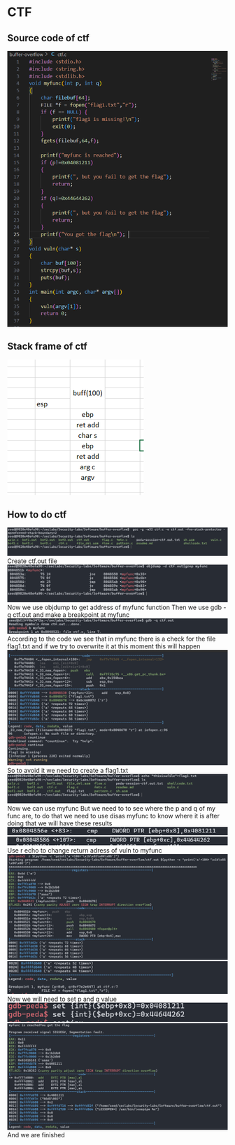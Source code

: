 # CTF
## Source code of ctf
![alt text](./Image/ctf.png)
## Stack frame of ctf
![alt text](./Image/ctfstackframe.png)
## How to do ctf
![alt text](./Image/ctf1.png)
Create ctf.out file
![alt text](./Image/ctf2.png)
Now we use objdump to get address of myfunc function
Then we use gdb -q ctf.out and make a breakpoint at myfunc
![alt text](./Image/ctf5.png)
According to the code we see that  in myfunc there is a check for the file flag1.txt and if we try to overwrite it at this moment this will happen
![alt text](./Image/ctf3.png)
So to avoid it we need to create a flag1.txt
![alt text](./Image/ctf4.png)
Now we can use myfunc
But we need to to see where the p and q of my func are, to do that we need to use disas myfunc to know where it is after doing that we will have these results
![alt text](./Image/ctf6.png)
![alt text](./Image/ctf7.png)
Use r echo to change return adress  of vuln to myfunc
![alt text](./Image/ctf11.png)
![alt text](./Image/ctf8.png)
Now we will need to set p and q value
![alt text](./Image/ctf9.png)
![alt text](./Image/ctf10.png)
And we are finished